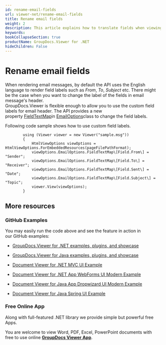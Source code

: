 ```yaml
---
id: rename-email-fields
url: viewer-net/rename-email-fields
title: Rename email fields
weight: 2
description: This article explains how to translate fields when viewing E-Mail Messages with GroupDocs.Viewer within your .NET applications.
keywords: 
bookCollapseSection: true
productName: GroupDocs.Viewer for .NET
hideChildren: False
---
```


# Rename email fields

When rendering email messages, by default the API uses the English language to render field labels such as *From*, *To*, *Subject* etc. There might be the case when you want to change the label of the fields in email message's header.  
GroupDocs.Viewer is flexible enough to allow you to use the custom field labels for email header. The API provides a new property [FieldTextMap](https://apireference.groupdocs.com/net/viewer/groupdocs.viewer.options/emailoptions/properties/fieldtextmap)in [EmailOptions](https://apireference.groupdocs.com/net/viewer/groupdocs.viewer.options/emailoptions)class to change the field labels.  
  
Following code sample shows how to use custom field labels.

            using (Viewer viewer = new Viewer("sample.msg"))
            {
                HtmlViewOptions viewOptions = HtmlViewOptions.ForEmbeddedResources(pageFilePathFormat);
                viewOptions.EmailOptions.FieldTextMap\[Field.From\] = "Sender";
                viewOptions.EmailOptions.FieldTextMap\[Field.To\] = "Receiver";
                viewOptions.EmailOptions.FieldTextMap\[Field.Sent\] = "Date";
                viewOptions.EmailOptions.FieldTextMap\[Field.Subject\] = "Topic";
                viewer.View(viewOptions);
            }

## More resources

### GitHub Examples

You may easily run the code above and see the feature in action in our GitHub examples:

*   [GroupDocs.Viewer for .NET examples, plugins, and showcase](https://github.com/groupdocs-viewer/GroupDocs.Viewer-for-.NET)
    
*   [GroupDocs.Viewer for Java examples, plugins, and showcase](https://github.com/groupdocs-viewer/GroupDocs.Viewer-for-Java)
    
*   [Document Viewer for .NET MVC UI Example](https://github.com/groupdocs-viewer/GroupDocs.Viewer-for-.NET-MVC) 
    
*   [Document Viewer for .NET App WebForms UI Modern Example](https://github.com/groupdocs-viewer/GroupDocs.Viewer-for-.NET-WebForms)
    
*   [Document Viewer for Java App Dropwizard UI Modern Example](https://github.com/groupdocs-viewer/GroupDocs.Viewer-for-Java-Dropwizard)
    
*   [Document Viewer for Java Spring UI Example](https://github.com/groupdocs-viewer/GroupDocs.Viewer-for-Java-Spring)
    

### Free Online App

Along with full-featured .NET library we provide simple but powerful free Apps.

You are welcome to view Word, PDF, Excel, PowerPoint documents with free to use online **[GroupDocs Viewer App](https://products.groupdocs.app/viewer)**.
